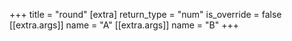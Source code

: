 +++
title = "round"
[extra]
return_type = "num"
is_override = false
[[extra.args]]
name = "A"
[[extra.args]]
name = "B"
+++